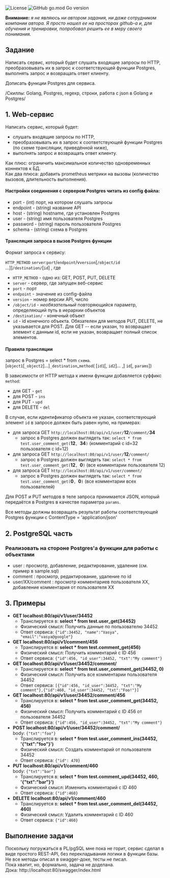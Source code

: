 ![License](https://img.shields.io/github/license/p-12s/wildberries-http-api?style=plastic)
![GitHub go.mod Go version](https://img.shields.io/github/go-mod/go-version/p-12s/wildberries-http-api?style=plastic)

**Внимание:** *я не являюсь ни автором задания, ни даже сотрудником компании автора. Я просто нашел ее на просторах github-а и, для обучения и тренировки, попробовал решить ее в меру своего понимания.*   

## Задание
Написать сервис, который будет слушать входящие запросы по HTTP, 
преобразовывать их в запрос к соответствующей функции Postgres, выполнять запрос и возвращать ответ клиенту.

Дописать функции Postgres для сервиса.

/Скиллы: Golang, Postgres, regexp, строки, работа с json в Golang и Postgres/

## 1. Web-сервис

Написать сервис, который будет:
- слушать входящие запросы по HTTP, 
- преобразовывать их в запрос к соответствующей функции Postgres (по схеме трансляции, приведённой ниже), 
- выполнять запрос и возвращать ответ клиенту.

Как плюс: ограничить максимальное количество одновременных коннектов к БД.   
Как два плюса: добавить prometheus метрики на вызовы (количество вызовов, длительность выполнения).

#### Настройки соединения с сервером Postgres читать из config файла:
- port - (int) порт, на котором слушать запросы
- endpoint - (string) название API
- host - (string) hostname, где установлен Postgres
- user - (string) имя пользователя Postgres
- password - (string) пароль пользователя Postgres
- schema - (string) схема в Postgres

#### Трансляция запроса в вызов Postgres функции

Формат запроса к сервису:

```HTTP_METHOD``` ```server```:```port```/```endpoint```/v```version```[```/object/id``` ...]]```/destination/```[```id```]  , где

* ```HTTP_METHOD```      - одно из: GET, POST, PUT, DELETE
* ```server```           - сервер, где запущен веб-сервис
* ```port```             - порт
* ```endpoint```         - значение из config-файла
* ```version```          - номер версии API, число
* ```/object/id```       - *необязательный* повторяющийся параметр, определяющий путь в иерархии объектов
* ```/destination/```    - конечный объект
* ```id```               - id конечного объекта. Обязателен для методов PUT, DELETE, не указывается для POST. Для GET -- если указан, то возвращает элемент с данным id, если не указан, возвращает полный список элементов.

#### Правила трансляции
запрос в Postgres = select * from ```схема```.[```object1```[```_object2```]...]```_destination```_```method```( [```id1```[, ```id2```]... ,]  ```id```[, ```params```])

В зависимости от HTTP метода к имени функции добавляется cуффикс ```method```:
- для GET - `get`
- для POST - `ins`
- для PUT - `upd`
- для DELETE - `del`

В случае, если идентификатор объекта не указан, соответствующий элемент `id` в запросе должен быть равен нулю, на примерах:
- для запроса GET `http://localhost:80/api/v1/user/`**12**`/comment/`**34**
    - запрос в Postgres должен выглядеть так: `select * from test.user_comment_get(`**12**`, `**34**`)` (комментарий c id=32 пользователя c id=12)
- для запроса GET `http://localhost:80/api/v1/user/`**12**`/comment/`
    - запрос в Postgres должен выглядеть так: `select * from test.user_comment_get(`**12**`, `**0**`)` (все комментарии пользователя 12)
- для запроса GET `http://localhost:80/api/v1/user/comment/`
    - запрос в Postgres должен выглядеть так: `select * from test.user_comment_get(`**0**`, `**0**`)` (все комментарии всех пользователей)

Для POST и PUT методов в теле запроса принимается JSON, который передаётся в Postgres в качестве параметра `params`.

Все методы должны возвращать результат работы соответствующей Postgres функции с ContentType = 'application/json'

## 2. PostgreSQL часть

### Реализовать на стороне Postgres'а функции для работы с объектами

- user : просмотр, добавление, редактирование, удаление (см. пример в sample.sql)
- comment : просмотр, редактирование, удаление по id
- user/XX/comment : просмотр комментариев пользователя XX, добавление комментария от пользователя XX

## 3. Примеры

- **GET localhost:80/api/v1/user/34452**
    - Транслируется в: **select * from test.user_get(34452)**
    - Физический смысл: Получить данные по пользователю 34452
    - Ответ сервиса: `{"id":34452, "name":"Vasya", "email":"vasya@google"}`
- **GET localhost:80/api/v1/comment/456**
    - Транслируется в: **select * from test.comment_get(456)**
    - Физический смысл: Получить комментарий с ID 456
    - Ответ сервиса: `{"id":456, "id_user":34452, "txt":"My comment"}`
- **GET localhost:80/api/v1/user/34452/comment/**
    - Транслируется в: **select * from test.user_comment_get(34452, 0)**
    - Физический смысл: Получить все комментарии пользователя 34452
    - Ответ сервиса: `[{"id":456, "id_user":34452, "txt":"My comment"},{"id":460, "id_user":34452, "txt":"Foo!"}]`
- **GET localhost:80/api/v1/user/34452/comment/456**
    - Транслируется в: **select * from test.user_comment_get(34452, 456)**
    - Физический смысл: Получить комментарий с ID 456 от пользователя 34452
    - Ответ сервиса: `{"id":456, "id_user":34452, "txt":"My comment"}`
- **POST localhost:80/api/v1/user/34452/comment/**<br>body: `{"txt":"foo"}`
    - Транслируется в: **select * from test.user_comment_ins(34452, '{"txt":"foo"}')**
    - Физический смысл: Создать комментарий от пользователя 34452
    - Ответ сервиса: `{"id": 470}`
- **PUT localhost:80/api/v1/comment/460**<br>body: `{"txt":"bar"}`
    - Транслируется в: **select * from test.comment_upd(34452, 460, '{"txt":"bar"}')**
    - Физический смысл: Изменить комментарий с ID 460
    - Ответ сервиса: `{"id":460}`
- **DELETE localhost:80/api/v1/comment/460**
    - Транслируется в: **select * from test.user_comment_del(34452, 460)**
    - Физический смысл: Удалить комментарий с ID 460
    - Ответ сервиса: `{"id":460}`

## Выполнение задачи
Поскольку погружаться в PL/pgSQL мне пока не горит, сервис сделал в виде простого REST-API, без перекладывания логики в функции базы.  
Не все методы описал в swagger-доке, тесты не писал.   
Пока хватит, но, формально, задача не доделана.  
Дока: http://localhost:80/swagger/index.html  

